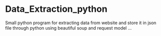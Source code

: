 # Data_Extraction_python
Small python program for extracting data from website and store it in json file through python using beautiful soup and request model ...
